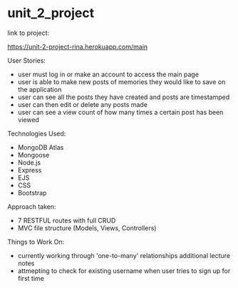 # unit_2_project

link to project:

https://unit-2-project-rina.herokuapp.com/main

User Stories:
- user must log in or make an account to access the main page
- user is able to make new posts of memories they would like to save on the application
- user can see all the posts they have created and posts are timestamped
- user can then edit or delete any posts made
- user can see a view count of how many times a certain post has been viewed

Technologies Used:
- MongoDB Atlas
- Mongoose
- Node.js
- Express
- EJS
- CSS
- Bootstrap

Approach taken:
- 7 RESTFUL routes with full CRUD
- MVC file structure (Models, Views, Controllers)

Things to Work On:
- currently working through 'one-to-many' relationships additional lecture notes
- attmepting to check for existing username when user tries to sign up for first time


